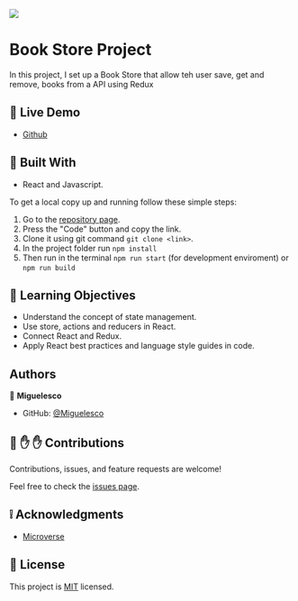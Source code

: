 ![](https://img.shields.io/badge/Microverse-blueviolet)

# Book Store Project

In this project, I set up a Book Store that allow teh user save, get and remove, books from a API using Redux

<!-- - ![screenshot](./src/resources/1.png)  
- ![screenshot](./src/resources/2.png)  -->

## :red_circle: Live Demo

- [Github](https://miguelesco.github.io/bookstore/#/) 

## :hammer: Built With

- React and Javascript.

To get a local copy up and running follow these simple steps:

1. Go to the [repository page](https://github.com/miguelesco/bookstore/).
2. Press the "Code" button and copy the link.
3. Clone it using git command `git clone <link>`.
4. In the project folder run `npm install`
5. Then run in the terminal `npm run start` (for development enviroment) or `npm run build`

## :blue_book: Learning Objectives

- Understand the concept of state management.
- Use store, actions and reducers in React.
- Connect React and Redux.
- Apply React best practices and language style guides in code.

## Authors

👤 **Miguelesco**

- GitHub: [@Miguelesco](https://github.com/miguelesco)

## 🤝 :raised_hand: :raised_hand: Contributions

Contributions, issues, and feature requests are welcome!

Feel free to check the [issues page](https://github.com/miguelesco/bookstore/issues).

## :grey_exclamation: Acknowledgments

- [Microverse](https://www.microverse.org/)

## 📝 License

This project is [MIT](LICENSE) licensed.